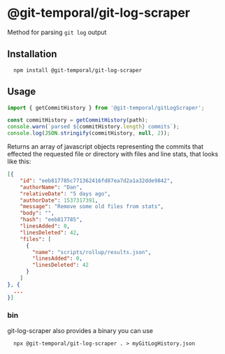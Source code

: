 # @git-temporal/git-log-scraper

Method for parsing `git log` output

## Installation

```
  npm install @git-temporal/git-log-scraper
```

## Usage

```javascript
import { getCommitHistory } from '@git-temporal/gitLogScraper';

const commitHistory = getCommitHistory(path);
console.warn(`parsed ${commitHistory.length} commits`);
console.log(JSON.stringify(commitHistory, null, 2));
```

Returns an array of javascript objects representing the commits that effected the requested file
or directory with files and line stats, that looks like this:

```json
[{
    "id": "eeb817785c771362416fd87ea7d2a1a32dde9842",
    "authorName": "Dan",
    "relativeDate": "5 days ago",
    "authorDate": 1537317391,
    "message": "Remove some old files from stats",
    "body": "",
    "hash": "eeb817785",
    "linesAdded": 0,
    "linesDeleted": 42,
    "files": [
      {
        "name": "scripts/rollup/results.json",
        "linesAdded": 0,
        "linesDeleted": 42
      }
    ]
}, {
  ...
}]
```

### bin

git-log-scraper also provides a binary you can use

```
  npx @git-temporal/git-log-scraper . > myGitLogHistory.json
```
